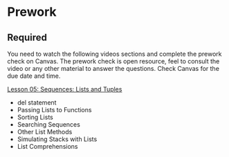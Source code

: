 Prework
======

Required
------

You need to watch the following videos sections and complete the prework check on Canvas. The prework check is open resource, feel to consult the video or any other material to answer the questions. Check Canvas for the due date and time.

[Lesson 05: Sequences: Lists and Tuples](https://learning.oreilly.com/videos/python-fundamentals/9780135917411/9780135917411-PFLL_Lesson05_05) 

- del statement
- Passing Lists to Functions
- Sorting Lists
- Searching Sequences
- Other List Methods
- Simulating Stacks with Lists
- List Comprehensions
